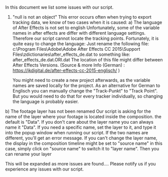 In this document we list some issues with our script. 

1. "null is not an object" 
  This error occurs often when trying to export tracking data, we know of two cases when it is caused:
  a) The language of After Effects is not set to english 
    Unfortunately, some of the variable names in after effects are differ with different language settings. Therefore our script cannot locate
    the tracking points. Fortunately, it is quite easy to change the language:
    Just rename the following file:
    c:\Program Files\Adobe\Adobe After Effects CC 2015\Support Files\zdictionaries\after_effects_de.dat
    to something like: after_effects_de.dat.ORI.dat 
    The location of this file might differ between After Effects Versions. 
    (Source & more Info (German) : https://jkdigital.de/after-effects-cc-2015-englisch/ )
    
    You might need to create a new project afterwards, as the variable names are saved locally for the project. As an alternative for German 
    to Englisch you can manually change the "Track-Punkt" to "Track Point". But you would need to do that for every tracker individually, 
    so changing the language is probably easier.
    
  b) The footage layer has not been renamed 
    Our script is asking for the name of the layer where your footage is located inside the composition. the default is "Data". 
    If you don't care about the layer name you can always name it "Data". If you need a specific name, set the layer to it, and type it
    into the popup  window when running our script. If the two names are different, you'll get an error message. If you can't change the layer
    name, the display in the composition timeline might be set to "source name" in this case, simply click on "source name" to switch it to 
    "layer name". Then you can rename your layer
    
    
 This will be expanded as more issues are found.... 
 Please notify us if you experience any issues with our script. 
    
     
    
